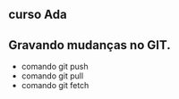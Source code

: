 ## curso Ada

## Gravando mudanças no GIT.
* comando git push
* comando git pull
* comando git fetch
